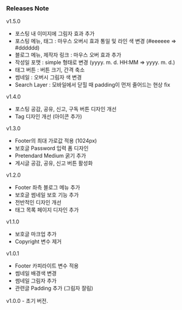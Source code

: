 ### Releases Note

v1.5.0

- 포스팅 내 이미지에 그림자 효과 추가
- 포스팅 메뉴, 태그 : 마우스 오버시 효과 통일 및 라인 색 변경 (#eeeeee => #dddddd)
- 블로그 메뉴, 제작자 링크 : 마우스 오버 효과 추가
- 작성일 포맷 : simple 형태로 변경 (yyyy. m. d. HH:MM => yyyy. m. d.)
- 태그 버튼 : 버튼 크기, 간격 축소
- 썸네일 : 오버시 그림자 색 변경
- Search Layer : 모바일에서 닫힐 때 padding이 먼저 줄어드는 현상 fix

v1.4.0

- 포스팅 공감, 공유, 신고, 구독 버튼 디자인 개선
- Tag 디자인 개선 (아이콘 추가)

v1.3.0

- Footer의 최대 가로값 적용 (1024px)
- 보호글 Password 입력 폼 디자인
- Pretendard Medium 굵기 추가
- 게시글 공감, 공유, 신고 버튼 활성화

v1.2.0

- Footer 좌측 블로그 메뉴 추가
- 보호글 썸네일 보호 기능 추가
- 전반적인 디자인 개선
- 태그 목록 페이지 디자인 추가

v1.1.0

- 보호글 마크업 추가
- Copyright 변수 제거

v1.0.1

- Footer 카피라이트 변수 적용
- 썸네일 배경색 변경
- 썸네일 그림자 추가
- 관련글 Padding 추가 (그림자 잘림)

v1.0.0 - 초기 버전.
